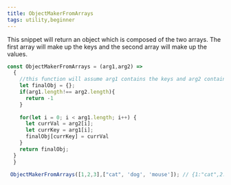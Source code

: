 ```yaml
---
title: ObjectMakerFromArrays
tags: utility,beginner 
---
```


This snippet will return an object which is composed of the two arrays. The first array will make up the keys and the second array will make up the values.

```js
const ObjectMakerFromArrays = (arg1,arg2) =>
  {
    //this function will assume arg1 contains the keys and arg2 contains the values
    let finalObj = {};
    if(arg1.length!== arg2.length){
      return -1
    }
   
    for(let i = 0; i < arg1.length; i++) {
      let currVal = arg2[i];
      let currKey = arg1[i];
      finalObj[currKey] = currVal 
    }
    return finalObj;
  }
  }
```

```js
 ObjectMakerFromArrays([1,2,3],["cat", 'dog', 'mouse']); // {1:"cat",2:"dog",3:"mouse"}
```
